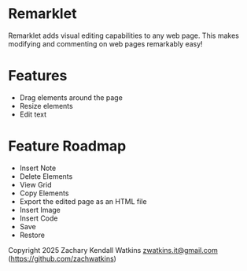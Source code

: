 # Remarklet

Remarklet adds visual editing capabilities to any web page. This makes modifying and commenting on web pages remarkably easy!

# Features

-   Drag elements around the page
-   Resize elements
-   Edit text

# Feature Roadmap

-   Insert Note
-   Delete Elements
-   View Grid
-   Copy Elements
-   Export the edited page as an HTML file
-   Insert Image
-   Insert Code
-   Save
-   Restore

Copyright 2025 Zachary Kendall Watkins <zwatkins.it@gmail.com> (https://github.com/zachwatkins)
